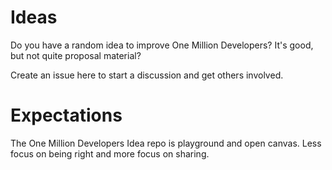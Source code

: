 # Ideas

Do you have a random idea to improve One Million Developers? It's good, but not quite proposal material?

Create an issue here to start a discussion and get others involved.

# Expectations

The One Million Developers Idea repo is playground and open canvas. Less focus on being right and more focus on sharing.
